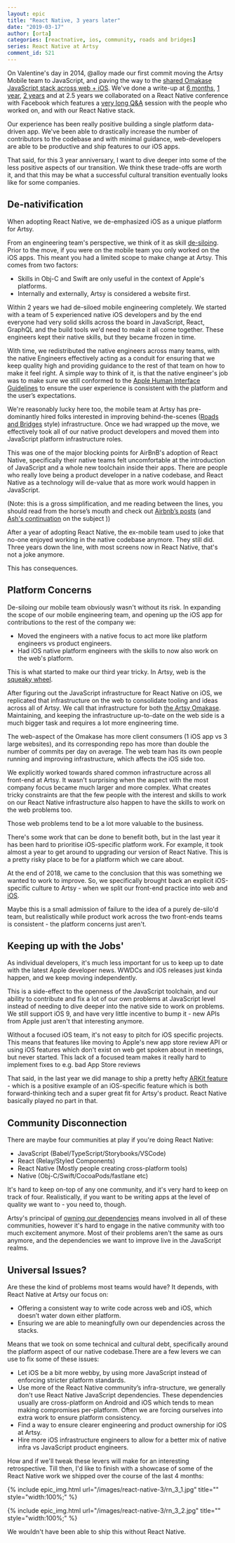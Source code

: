 ```yaml
---
layout: epic
title: "React Native, 3 years later"
date: "2019-03-17"
author: [orta]
categories: [reactnative, ios, community, roads and bridges]
series: React Native at Artsy
comment_id: 521
---
```


On Valentine's day in 2014, @alloy made our first commit moving the Artsy Mobile team to JavaScript, and paving the
way to the [shared Omakase JavaScript stack across web + iOS][oma]. We've done a write-up at [6 months], [1 year],
[2 years] and at 2.5 years we collaborated on a React Native conference with Facebook which features a [very long
Q&A][q_a] session with the people who worked on, and with our React Native stack.

Our experience has been really positive building a single platform data-driven app. We've been able to drastically
increase the number of contributors to the codebase and with minimal guidance, web-developers are able to be
productive and ship features to our iOS apps.

That said, for this 3 year anniversary, I want to dive deeper into some of the less positive aspects of our
transition. We think these trade-offs are worth it, and that this may be what a successful cultural transition
eventually looks like for some companies.

<!-- more -->

## De-nativification

When adopting React Native, we de-emphasized iOS as a unique platform for Artsy.

From an engineering team's perspective, we think of it as skill [de-siloing][desilo]. Prior to the move, if you
were on the mobile team you only worked on the iOS apps. This meant you had a limited scope to make change at
Artsy. This comes from two factors:

- Skills in Obj-C and Swift are only useful in the context of Apple's platforms.
- Internally and externally, Artsy is considered a website first.

Within 2 years we had de-siloed mobile engineering completely. We started with a team of 5 experienced native iOS
developers and by the end everyone had very solid skills across the board in JavaScript, React, GraphQL and the
build tools we'd need to make it all come together. These engineers kept their native skills, but they became
frozen in time.

With time, we redistributed the native engineers across many teams, with the native Engineers effectively acting as
a conduit for ensuring that we keep quality high and providing guidance to the rest of that team on how to make it
feel right. A simple way to think of it, is that the native engineer's job was to make sure we still conformed to
the [Apple Human Interface Guidelines](https://developer.apple.com/design/human-interface-guidelines/) to ensure
the user experience is consistent with the platform and the user’s expectations.

We're reasonably lucky here too, the mobile team at Artsy has pre-dominantly hired folks interested in improving
behind-the-scenes ([Roads and Bridges][rnb] style) infrastructure. Once we had wrapped up the move, we effectively
took all of our native product developers and moved them into JavaScript platform infrastructure roles.

This was one of the major blocking points for AirBnB's adoption of React Native, specifically their native teams
felt uncomfortable at the introduction of JavaScript and a whole new toolchain inside their apps. There are people
who really love being a product developer in a native codebase, and React Native as a technology will de-value that
as more work would happen in JavaScript.

(Note: this is a gross simplification, and me reading between the lines, you should read from the horse’s mouth and
check out [Airbnb’s posts][airbnb] (and [Ash's continuation][ash_airbnb] on the subject ))

After a year of adopting React Native, the ex-mobile team used to joke that no-one enjoyed working in the native
codebase anymore. They still did. Three years down the line, with most screens now in React Native, that's not a
joke anymore.

This has consequences.

## Platform Concerns

De-siloing our mobile team obviously wasn't without its risk. In expanding the scope of our mobile engineering
team, and opening up the iOS app for contributions to the rest of the company we:

- Moved the engineers with a native focus to act more like platform engineers vs product engineers.
- Had iOS native platform engineers with the skills to now also work on the web's platform.

This is what started to make our third year tricky. In Artsy, web is the [squeaky wheel][wheel].

After figuring out the JavaScript infrastructure for React Native on iOS, we replicated that infrastructure on the
web to consolidate tooling and ideas across all of Artsy. We call that infrastructure for both [the Artsy
Omakase][oma]. Maintaining, and keeping the infrastructure up-to-date on the web side is a much bigger task and
requires a lot more engineering time.

The web-aspect of the Omakase has more client consumers (1 iOS app vs 3 large websites), and its corresponding repo
has more than double the number of commits per day on average. The web team has its own people running and
improving infrastructure, which affects the iOS side too.

We explicitly worked towards shared common infrastructure across all front-end at Artsy. It wasn't surprising when
the aspect with the most company focus became much larger and more complex. What creates tricky constraints are
that the few people with the interest and skills to work on our React Native infrastructure also happen to have the
skills to work on the web problems too.

Those web problems tend to be a lot more valuable to the business.

There's some work that can be done to benefit both, but in the last year it has been hard to prioritise
iOS-specific platform work. For example, it took almost a year to get around to upgrading our version of React
Native. This is a pretty risky place to be for a platform which we care about.

At the end of 2018, we came to the conclusion that this was something we wanted to work to improve. So, we
specifically brought back an explicit iOS-specific culture to Artsy - when we split our front-end practice into web
and [iOS][fe-ios].

Maybe this is a small admission of failure to the idea of a purely de-silo'd team, but realistically while product
work across the two front-ends teams is consistent - the platform concerns just aren't.

## Keeping up with the Jobs'

As individual developers, it's much less important for us to keep up to date with the latest Apple developer news.
WWDCs and iOS releases just kinda happen, and we keep moving independently.

This is a side-effect to the openness of the JavaScript toolchain, and our ability to contribute and fix a lot of
our own problems at JavaScript level instead of needing to dive deeper into the native side to work on problems. We
still support iOS 9, and have very little incentive to bump it - new APIs from Apple just aren't that interesting
anymore.

Without a focused iOS team, it's not easy to pitch for iOS specific projects. This means that features like moving
to Apple's new app store review API or using iOS features which don't exist on web get spoken about in meetings,
but never started. This lack of a focused team makes it really hard to implement fixes to e.g. bad App Store
reviews

That said, in the last year we did manage to ship a pretty hefty [ARKit feature][arkit] - which is a positive
example of an iOS-specific feature which is both forward-thinking tech and a super great fit for Artsy's product.
React Native basically played no part in that.

## Community Disconnection

There are maybe four communities at play if you're doing React Native:

- JavaScript (Babel/TypeScript/Storybooks/VSCode)
- React (Relay/Styled Components)
- React Native (Mostly people creating cross-platform tools)
- Native (Obj-C/Swift/CocoaPods/fastlane etc)

It's hard to keep on-top of any one community, and it's very hard to keep on track of four. Realistically, if you
want to be writing apps at the level of quality we want to - you need to, though.

Artsy's principal of [owning our dependencies][owning] means involved in all of these communities, however it's
hard to engage in the native community with too much excitement anymore. Most of their problems aren't the same as
ours anymore, and the dependencies we want to improve live in the JavaScript realms.

## Universal Issues?

Are these the kind of problems most teams would have? It depends, with React Native at Artsy our focus on:

- Offering a consistent way to write code across web and iOS, which doesn’t water down either platform.
- Ensuring we are able to meaningfully own our dependencies across the stacks.

Means that we took on some technical and cultural debt, specifically around the platform aspect of our native
codebase.There are a few levers we can use to fix some of these issues:

- Let iOS be a bit more webby, by using more JavaScript instead of enforcing stricter platform standards.
- Use more of the React Native community’s infra-structure, we generally don't use React Native JavaScript
  dependencies. These dependencies usually are cross-platform on Android and iOS which tends to mean making
  compromises per-platform. Often we are forcing ourselves into extra work to ensure platform consistency.
- Find a way to ensure clearer engineering and product ownership for iOS at Artsy.
- Hire more iOS infrastructure engineers to allow for a better mix of native infra vs JavaScript product engineers.

How and if we'll tweak these levers will make for an interesting retrospective. Till then, I'd like to finish with
a showcase of some of the React Native work we shipped over the course of the last 4 months:

{% include epic_img.html url="/images/react-native-3/rn_3_1.jpg" title="" style="width:100%;" %}

{% include epic_img.html url="/images/react-native-3/rn_3_2.jpg" title="" style="width:100%;" %}

We wouldn't have been able to ship this without React Native.

[6 months]: /blog/2016/08/15/React-Native-at-Artsy/
[1 year]: /blog/2017/02/05/Retrospective-Swift-at-Artsy/
[2 years]: /blog/2018/03/17/two-years-of-react-native/
[q_a]: http://artsy.net/x-react-native
[desilo]: https://github.com/artsy/README/blob/master/culture/engineering-principles.md#de-silo-engineers
[airbnb]: https://medium.com/airbnb-engineering/react-native-at-airbnb-f95aa460be1c
[ash_airbnb]: https://ashfurrow.com/blog/airbnb-and-react-native-expectations/
[wheel]: https://en.wikipedia.org/wiki/The_squeaky_wheel_gets_the_grease
[arkit]: /blog/2018/03/18/ar/
[oma]: https://www.youtube.com/watch?v=1Z3loALSVQM
[owning]: https://github.com/artsy/README/blob/master/culture/engineering-principles.md#own-your-dependencies

<!-- prettier-ignore-start -->
[rnb]: https://www.fordfoundation.org/about/library/reports-and-studies/roads-and-bridges-the-unseen-labor-behind-our-digital-infrastructure/
[fe-ios]: https://github.com/artsy/README/commit/95c9b93ab966ed269b5ebd9f0bdec8d2434bab52#diff-342d3433f36fbedadc5a8f167985fdf3
<!-- prettier-ignore-end -->
